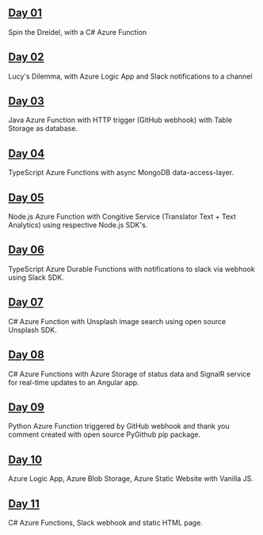 ## [Day 01](https://github.com/marcusturewicz/25-days-of-serverless-challenge/tree/master/Day-01)
Spin the Dreidel, with a C# Azure Function

## [Day 02](https://github.com/marcusturewicz/25-days-of-serverless-challenge/tree/master/Day-02)
Lucy's Dilemma, with Azure Logic App and Slack notifications to a channel

## [Day 03](https://github.com/marcusturewicz/25-days-of-serverless-challenge/tree/master/Day-03)
Java Azure Function with HTTP trigger (GitHub webhook) with Table Storage as database.

## [Day 04](https://github.com/marcusturewicz/25-days-of-serverless-challenge/tree/master/Day-04)
TypeScript Azure Functions with async MongoDB data-access-layer.

## [Day 05](https://github.com/marcusturewicz/25-days-of-serverless-challenge/tree/master/Day-05)
Node.js Azure Function with Congitive Service (Translator Text + Text Analytics) using respective Node.js SDK's.

## [Day 06](https://github.com/marcusturewicz/25-days-of-serverless-challenge/tree/master/Day-06)
TypeScript Azure Durable Functions with notifications to slack via webhook using Slack SDK.

## [Day 07](https://github.com/marcusturewicz/25-days-of-serverless-challenge/tree/master/Day-07)
C# Azure Function with Unsplash image search using open source Unsplash SDK.

## [Day 08](https://github.com/marcusturewicz/25-days-of-serverless-challenge/tree/master/Day-08)
C# Azure Functions with Azure Storage of status data and SignalR service for real-time updates to an Angular app.

## [Day 09](https://github.com/marcusturewicz/25-days-of-serverless-challenge/tree/master/Day-09)
Python Azure Function triggered by GitHub webhook and thank you comment created with open source PyGithub pip package.

## [Day 10](https://github.com/marcusturewicz/25-days-of-serverless-challenge/tree/master/Day-10)
Azure Logic App, Azure Blob Storage, Azure Static Website with Vanilla JS.

## [Day 11](https://github.com/marcusturewicz/25-days-of-serverless-challenge/tree/master/Day-11)
C# Azure Functions, Slack webhook and static HTML page.
